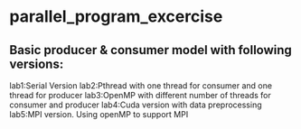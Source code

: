 # parallel_program_excercise
## Basic producer & consumer model with following versions:
lab1:Serial Version 
lab2:Pthread with one thread for consumer and one thread for producer
lab3:OpenMP with different number of threads for consumer and producer
lab4:Cuda version with data preprocessing
lab5:MPI version. Using openMP to support MPI 
